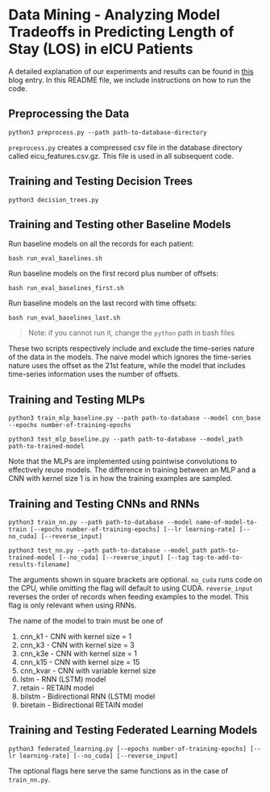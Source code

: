 # Data Mining - Analyzing Model Tradeoffs in Predicting Length of Stay (LOS) in eICU Patients

A detailed explanation of our experiments and results can be found in [this](https://abhinaukumar.github.io/post/eicu-tradeoffs) blog entry. In this README file, we include instructions on how to run the code.

## Preprocessing the Data
```
python3 preprocess.py --path path-to-database-directory
```

`preprocess.py` creates a compressed csv file in the database directory called eicu_features.csv.gz. This file is used in all subsequent code.

## Training and Testing Decision Trees
```
python3 decision_trees.py
```

## Training and Testing other Baseline Models
Run baseline models on all the records for each patient:

```
bash run_eval_baselines.sh
```

Run baseline models on the first record plus number of offsets:

```
bash run_eval_baselines_first.sh
```

Run baseline models on the last record with time offsets:

```
bash run_eval_baselines_last.sh
```

> Note: if you cannot run it, change the `python` path in bash files

These two scripts respectively include and exclude the time-series nature of the data in the models. The naive model which ignores the time-series nature uses the offset as the 21st feature, while the model that includes time-series information uses the number of offsets.

## Training and Testing MLPs
```
python3 train_mlp_baseline.py --path path-to-database --model cnn_base --epochs number-of-training-epochs
```

```
python3 test_mlp_baseline.py --path path-to-database --model_path path-to-trained-model
```

Note that the MLPs are implemented using pointwise convolutions to effectively reuse models. The difference in training between an MLP and a CNN with kernel size 1 is in how the training examples are sampled.

## Training and Testing CNNs and RNNs
```
python3 train_nn.py --path path-to-database --model name-of-model-to-train [--epochs number-of-training-epochs] [--lr learning-rate] [--no_cuda] [--reverse_input]
```

```
python3 test_nn.py --path path-to-database --model_path path-to-trained-model [--no_cuda] [--reverse_input] [--tag tag-to-add-to-results-filename]
```

The arguments shown in square brackets are optional. `no_cuda` runs code on the CPU, while omitting the flag will default to using CUDA. `reverse_input` reverses the order of records when feeding examples to the model. This flag is only relevant when using RNNs.

The name of the model to train must be one of
1. cnn_k1 - CNN with kernel size = 1
2. cnn_k3 - CNN with kernel size = 3
3. cnn_k3e - CNN with kernel size = 1
4. cnn_k15 - CNN with kernel size = 15
5. cnn_kvar - CNN with variable kernel size
6. lstm - RNN (LSTM) model
7. retain - RETAIN model
8. bilstm - Bidirectional RNN (LSTM) model
9. biretain - Bidirectional RETAIN model

## Training and Testing Federated Learning Models
```
python3 federated_learning.py [--epochs number-of-training-epochs] [--lr learning-rate] [--no_cuda] [--reverse_input]
```
The optional flags here serve the same functions as in the case of `train_nn.py`.

